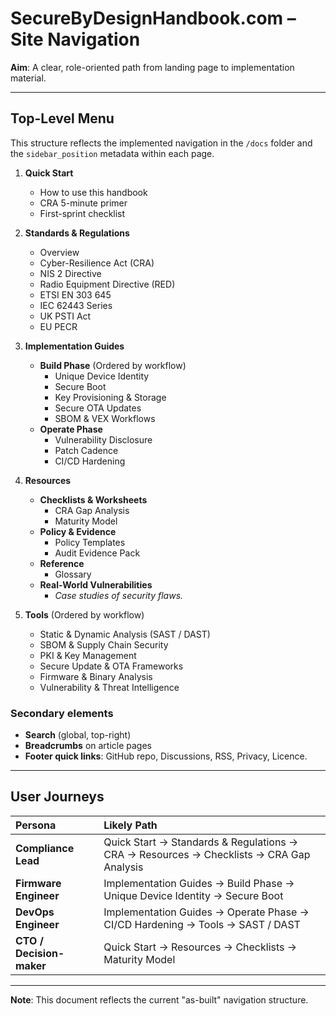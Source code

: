 # SecureByDesignHandbook.com – Site Navigation

**Aim**: A clear, role-oriented path from landing page to implementation material.

---

## Top-Level Menu

This structure reflects the implemented navigation in the `/docs` folder and the `sidebar_position` metadata within each page.

1.  **Quick Start**
    -   How to use this handbook
    -   CRA 5-minute primer
    -   First-sprint checklist

2.  **Standards & Regulations**
    -   Overview
    -   Cyber-Resilience Act (CRA)
    -   NIS 2 Directive
    -   Radio Equipment Directive (RED)
    -   ETSI EN 303 645
    -   IEC 62443 Series
    -   UK PSTI Act
    -   EU PECR

3.  **Implementation Guides**
    -   **Build Phase** (Ordered by workflow)
        -   Unique Device Identity
        -   Secure Boot
        -   Key Provisioning & Storage
        -   Secure OTA Updates
        -   SBOM & VEX Workflows
    -   **Operate Phase**
        -   Vulnerability Disclosure
        -   Patch Cadence
        -   CI/CD Hardening

4.  **Resources**
    -   **Checklists & Worksheets**
        -   CRA Gap Analysis
        -   Maturity Model
    -   **Policy & Evidence**
        -   Policy Templates
        -   Audit Evidence Pack
    -   **Reference**
        -   Glossary
    -   **Real-World Vulnerabilities**
        -   *Case studies of security flaws.*

5.  **Tools** (Ordered by workflow)
    -   Static & Dynamic Analysis (SAST / DAST)
    -   SBOM & Supply Chain Security
    -   PKI & Key Management
    -   Secure Update & OTA Frameworks
    -   Firmware & Binary Analysis
    -   Vulnerability & Threat Intelligence

### Secondary elements

*   **Search** (global, top-right)
*   **Breadcrumbs** on article pages
*   **Footer quick links**: GitHub repo, Discussions, RSS, Privacy, Licence.

---

## User Journeys

| Persona | Likely Path |
| :--- | :--- |
| **Compliance Lead** | Quick Start → Standards & Regulations → CRA → Resources → Checklists → CRA Gap Analysis |
| **Firmware Engineer** | Implementation Guides → Build Phase → Unique Device Identity → Secure Boot |
| **DevOps Engineer** | Implementation Guides → Operate Phase → CI/CD Hardening → Tools → SAST / DAST |
| **CTO / Decision-maker** | Quick Start → Resources → Checklists → Maturity Model |

---

**Note**: This document reflects the current "as-built" navigation structure. 